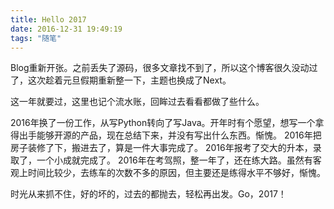 ```yaml
---
title: Hello 2017
date: 2016-12-31 19:49:19
tags: "随笔"
---
```


Blog重新开张。之前丢失了源码，很多文章找不到了，所以这个博客很久没动过了，这次趁着元旦假期重新整一下，主题也换成了Next。

这一年就要过，这里也记个流水账，回眸过去看看都做了些什么。

<!-- more -->

2016年换了一份工作，从写Python转向了写Java。开年时有个愿望，想写一个拿得出手能够开源的产品，现在总结下来，并没有写出什么东西。惭愧。
2016年把房子装修了下，搬进去了，算是一件大事完成了。
2016年报考了交大的升本，录取了，一个小成就完成了。
2016年在考驾照，整一年了，还在练大路。虽然有客观上时间比较少，去练车的次数不多的原因，但主要还是练得水平不够好，惭愧。

时光从来抓不住，好的坏的，过去的都抛去，轻松再出发。Go，2017！
